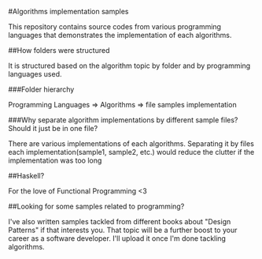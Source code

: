 #Algorithms implementation samples

This repository contains source codes from various programming languages that demonstrates the implementation of each algorithms.

##How folders were structured

It is structured based on the algorithm topic by folder and by programming languages used. 

###Folder hierarchy

Programming Languages => Algorithms => file samples implementation

###Why separate algorithm implementations by different sample files? Should it just be in one file?

There are various implementations of each algorithms. Separating it by files each implementation(sample1, sample2, etc.) would reduce the clutter if the implementation was too long

##Haskell?

For the love of Functional Programming <3

##Looking for some samples related to programming?

I've also written samples tackled from different books about "Design Patterns" if that interests you. That topic will be a further boost to your career as a software developer. I'll upload it once I'm done tackling algorithms.